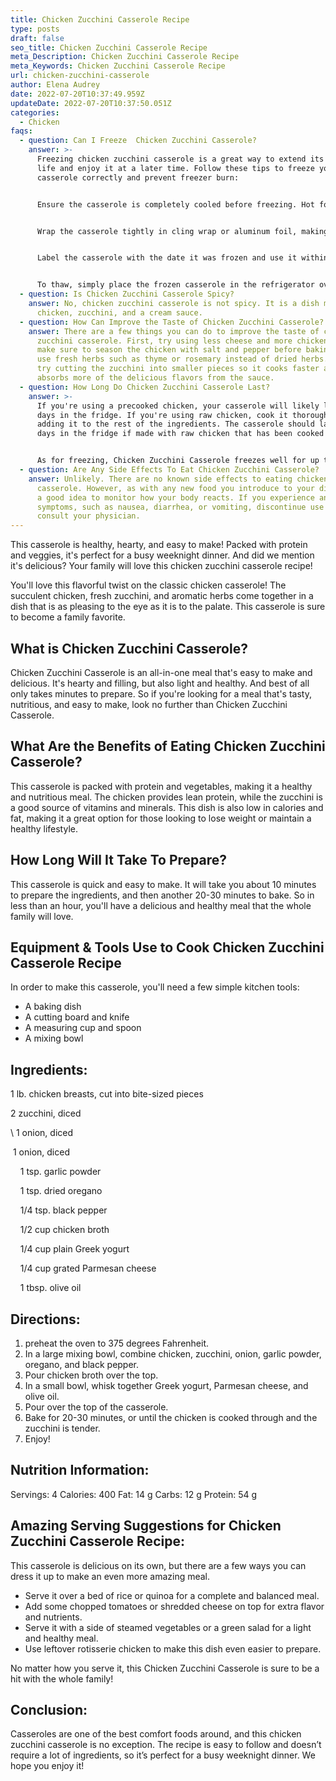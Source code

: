 ```yaml
---
title: Chicken Zucchini Casserole Recipe
type: posts
draft: false
seo_title: Chicken Zucchini Casserole Recipe
meta_Description: Chicken Zucchini Casserole Recipe
meta_Keywords: Chicken Zucchini Casserole Recipe
url: chicken-zucchini-casserole
author: Elena Audrey
date: 2022-07-20T10:37:49.959Z
updateDate: 2022-07-20T10:37:50.051Z
categories:
  - Chicken
faqs:
  - question: Can I Freeze  Chicken Zucchini Casserole?
    answer: >-
      Freezing chicken zucchini casserole is a great way to extend its shelf
      life and enjoy it at a later time. Follow these tips to freeze your
      casserole correctly and prevent freezer burn:


      Ensure the casserole is completely cooled before freezing. Hot food will cause ice crystals to form, which will affect the texture of the dish.


      Wrap the casserole tightly in cling wrap or aluminum foil, making sure there are no air pockets. This will help to prevent freezer burn.


      Label the casserole with the date it was frozen and use it within 3-4 months for best quality.


      To thaw, simply place the frozen casserole in the refrigerator overnight and then reheat it in the oven before serving.
  - question: Is Chicken Zucchini Casserole Spicy?
    answer: No, chicken zucchini casserole is not spicy. It is a dish made with
      chicken, zucchini, and a cream sauce.
  - question: How Can Improve the Taste of Chicken Zucchini Casserole?
    answer: There are a few things you can do to improve the taste of chicken
      zucchini casserole. First, try using less cheese and more chicken. Second,
      make sure to season the chicken with salt and pepper before baking. Third,
      use fresh herbs such as thyme or rosemary instead of dried herbs. Finally,
      try cutting the zucchini into smaller pieces so it cooks faster and
      absorbs more of the delicious flavors from the sauce.
  - question: How Long Do Chicken Zucchini Casserole Last?
    answer: >-
      If you're using a precooked chicken, your casserole will likely last 3-4
      days in the fridge. If you're using raw chicken, cook it thoroughly before
      adding it to the rest of the ingredients. The casserole should last 5-6
      days in the fridge if made with raw chicken that has been cooked through.


      As for freezing, Chicken Zucchini Casserole freezes well for up to 4 months
  - question: Are Any Side Effects To Eat Chicken Zucchini Casserole?
    answer: Unlikely. There are no known side effects to eating chicken zucchini
      casserole. However, as with any new food you introduce to your diet, it's
      a good idea to monitor how your body reacts. If you experience any adverse
      symptoms, such as nausea, diarrhea, or vomiting, discontinue use and
      consult your physician.
---
```

This casserole is healthy, hearty, and easy to make! Packed with protein and veggies, it's perfect for a busy weeknight dinner. And did we mention it's delicious? Your family will love this chicken zucchini casserole recipe!

You'll love this flavorful twist on the classic chicken casserole!  The succulent chicken, fresh zucchini, and aromatic herbs come together in a dish that is as pleasing to the eye as it is to the palate. This casserole is sure to become a family favorite.

## **What is Chicken Zucchini Casserole?**

Chicken Zucchini Casserole is an all-in-one meal that's easy to make and delicious. It's hearty and filling, but also light and healthy. And best of all only takes minutes to prepare. So if you're looking for a meal that's tasty, nutritious, and easy to make, look no further than Chicken Zucchini Casserole.

## **What Are the Benefits of Eating Chicken Zucchini Casserole?**

This casserole is packed with protein and vegetables, making it a healthy and nutritious meal. The chicken provides lean protein, while the zucchini is a good source of vitamins and minerals. This dish is also low in calories and fat, making it a great option for those looking to lose weight or maintain a healthy lifestyle.

## **How Long Will It Take To Prepare?**

This casserole is quick and easy to make. It will take you about 10 minutes to prepare the ingredients, and then another 20-30 minutes to bake. So in less than an hour, you'll have a delicious and healthy meal that the whole family will love.

## **Equipment & Tools Use to Cook Chicken Zucchini Casserole Recipe**

In order to make this casserole, you'll need a few simple kitchen tools:

* A baking dish
* A cutting board and knife
* A measuring cup and spoon
* A mixing bowl

## **Ingredients:**

   1 lb. chicken breasts, cut into bite-sized pieces

   2 zucchini, diced

\    1 onion, diced

    1 onion, diced

    1 tsp. garlic powder

    1 tsp. dried oregano

    1/4 tsp. black pepper

    1/2 cup chicken broth

    1/4 cup plain Greek yogurt

    1/4 cup grated Parmesan cheese

    1 tbsp. olive oil

## **Directions:**

1. preheat the oven to 375 degrees Fahrenheit.
2. In a large mixing bowl, combine chicken, zucchini, onion, garlic powder, oregano, and black pepper.
3. Pour chicken broth over the top.
4. In a small bowl, whisk together Greek yogurt, Parmesan cheese, and olive oil.
5. Pour over the top of the casserole.
6. Bake for 20-30 minutes, or until the chicken is cooked through and the zucchini is tender.
7. Enjoy!

## **Nutrition Information:**

Servings: 4
Calories: 400
Fat: 14 g
Carbs: 12 g
Protein: 54 g

## **Amazing Serving Suggestions for Chicken Zucchini Casserole Recipe:**

This casserole is delicious on its own, but there are a few ways you can dress it up to make an even more amazing meal. 

* Serve it over a bed of rice or quinoa for a complete and balanced meal.
* Add some chopped tomatoes or shredded cheese on top for extra flavor and nutrients.
* Serve it with a side of steamed vegetables or a green salad for a light and healthy meal.
* Use leftover rotisserie chicken to make this dish even easier to prepare.

No matter how you serve it, this Chicken Zucchini Casserole is sure to be a hit with the whole family!

## **Conclusion:**

Casseroles are one of the best comfort foods around, and this chicken zucchini casserole is no exception. The recipe is easy to follow and doesn’t require a lot of ingredients, so it’s perfect for a busy weeknight dinner. We hope you enjoy it!